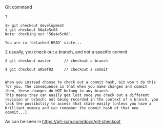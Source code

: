 


Git command

1  
```
$> git checkout development
$ git checkout 56a4e5c08
Note: checking out '56a4e5c08'.

You are in 'detached HEAD' state...

```

2  usually, you check out a branch, and not a specific commit    
```
$ git checkout master      // checkout a branch   

$ git checkout a05ef02     // checkout a commit


```

```
When you instead choose to check out a commit hash, Git won't do this for you. The consequence is that when you make changes and commit them, these changes do NOT belong to any branch.
This means they can easily get lost once you check out a different revision or branch: not being recorded in the context of a branch, you lack the possibility to access that state easily (unless you have a brilliant memory and can remember the commit hash of that new commit...).
```

As can be seen in https://git-scm.com/docs/git-checkout





